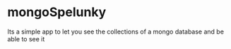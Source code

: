 # mongoSpelunky
Its a simple app to let you see the collections of a mongo database and be able to see it
